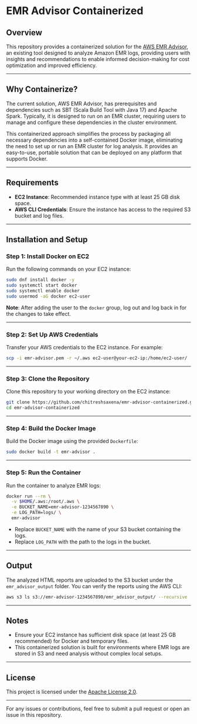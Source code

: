 
# EMR Advisor Containerized

## Overview

This repository provides a containerized solution for the [AWS EMR Advisor](https://github.com/aws-samples/aws-emr-advisor/tree/main), an existing tool designed to analyze Amazon EMR logs, providing users with insights and recommendations to enable informed decision-making for cost optimization and improved efficiency.

---

## Why Containerize?

The current solution, AWS EMR Advisor, has prerequisites and dependencies such as SBT (Scala Build Tool with Java 17) and Apache Spark. Typically, it is designed to run on an EMR cluster, requiring users to manage and configure these dependencies in the cluster environment.

This containerized approach simplifies the process by packaging all necessary dependencies into a self-contained Docker image, eliminating the need to set up or run an EMR cluster for log analysis. It provides an easy-to-use, portable solution that can be deployed on any platform that supports Docker. 

---

## Requirements

- **EC2 Instance**: Recommended instance type with at least 25 GB disk space.
- **AWS CLI Credentials**: Ensure the instance has access to the required S3 bucket and log files.

---

## Installation and Setup

### Step 1: Install Docker on EC2

Run the following commands on your EC2 instance:
```bash
sudo dnf install docker -y
sudo systemctl start docker
sudo systemctl enable docker
sudo usermod -aG docker ec2-user
```

**Note**: After adding the user to the `docker` group, log out and log back in for the changes to take effect.

---

### Step 2: Set Up AWS Credentials

Transfer your AWS credentials to the EC2 instance. For example:
```bash
scp -i emr-advisor.pem -r ~/.aws ec2-user@your-ec2-ip:/home/ec2-user/
```

---

### Step 3: Clone the Repository

Clone this repository to your working directory on the EC2 instance:
```bash
git clone https://github.com/chitreshsaxena/emr-advisor-containerized.git
cd emr-advisor-containerized
```

---

### Step 4: Build the Docker Image

Build the Docker image using the provided `Dockerfile`:
```bash
sudo docker build -t emr-advisor .
```

---

### Step 5: Run the Container

Run the container to analyze EMR logs:
```bash
docker run --rm \
  -v $HOME/.aws:/root/.aws \
  -e BUCKET_NAME=emr-advisor-1234567890 \
  -e LOG_PATH=logs/ \
  emr-advisor
```

- Replace `BUCKET_NAME` with the name of your S3 bucket containing the logs.
- Replace `LOG_PATH` with the path to the logs in the bucket.

---

## Output

The analyzed HTML reports are uploaded to the S3 bucket under the `emr_advisor_output` folder. You can verify the reports using the AWS CLI:
```bash
aws s3 ls s3://emr-advisor-1234567890/emr_advisor_output/ --recursive
```

---

## Notes

- Ensure your EC2 instance has sufficient disk space (at least 25 GB recommended) for Docker and temporary files.
- This containerized solution is built for environments where EMR logs are stored in S3 and need analysis without complex local setups.

---

## License

This project is licensed under the [Apache License 2.0](https://www.apache.org/licenses/LICENSE-2.0).

---

For any issues or contributions, feel free to submit a pull request or open an issue in this repository.
